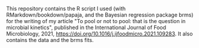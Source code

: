 This repository contains the R script I used (with RMarkdown/bookdown/papaja, and the Bayesian regression package brms) for the writing of my article "To pool or not to pool: that is the question in microbial kinetics", published in the International Journal of Food Microbiology, 2021, https://doi.org/10.1016/j.ijfoodmicro.2021.109283. It also contains the data and the brms fits.
